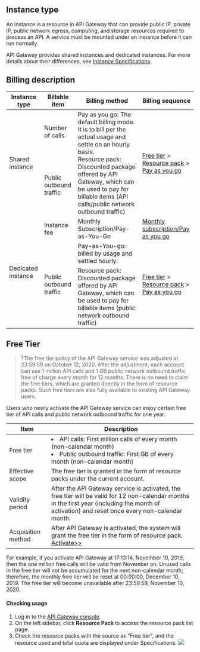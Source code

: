 ## Instance type

An instance is a resource in API Gateway that can provide public IP, private IP, public network egress, computing, and storage resources required to process an API. A service must be mounted under an instance before it can run normally.

API Gateway provides shared instances and dedicated instances. For more details about their differences, see [Instance Specifications](https://intl.cloud.tencent.com/document/product/628/40305).

## Billing description

<table>
<thead>
<tr>
<th>Instance type</th>
<th>Billable item</th>
<th>Billing method</th>
<th>Billing sequence</th>
</tr>
</thead>
<tbody><tr>
<td rowspan=2 >Shared instance</td>
<td>Number of calls</td>
<td rowspan="2">Pay as you go: The default billing mode. It is to bill per the actual usage and settle on an hourly basis. <br>
Resource pack: Discounted package offered by API Gateway, which can be used to pay for billable items (API calls/public network outbound traffic) </td>
<td rowspan="2"><a href="https://intl.cloud.tencent.com/document/product/628/38406">Free tier</a> &gt; <a href="https://intl.cloud.tencent.com/document/product/628/38407">Resource pack</a> &gt; <a href="https://intl.cloud.tencent.com/document/product/628/11771">Pay as you go</a></td>
</tr>
<tr>
<td>Public outbound traffic</td>
</tr>
<tr>
<td rowspan="3">Dedicated instance</td>
<td>Instance fee</td>
<td>Monthly Subscription/Pay-as-You-Go</td>
<td><a href="https://intl.cloud.tencent.com/document/product/628/44234">Monthly subscription/Pay as you go</a></td>
</tr>
<tr>
<td rowspan="2">Public outbound traffic</td>
<td>Pay-as-You-go: billed by usage and settled hourly. </td>
<td rowspan="2"><a href="https://intl.cloud.tencent.com/document/product/628/38406">Free tier</a> &gt;  <a href="https://intl.cloud.tencent.com/document/product/628/38407">Resource pack</a> &gt; <a href="https://intl.cloud.tencent.com/document/product/628/11771">Pay as you go</a></td>
</tr>
<tr>
<td>Resource pack: Discounted package offered by API Gateway, which can be used to pay ‍for billable items (public network outbound traffic)</td>
</tr>
</tbody></table>



## Free Tier

> ?The free tier policy of the API Gateway service was adjusted at 23:59:59 on October 12, 2020. After the adjustment, each account can use 1 million API calls and 1 GB public network outbound traffic free of charge every month for 12 months. There is no need to claim the free tiers, which are granted directly in the form of resource packs. Such free tiers are also fully available to existing API Gateway users.

Users who newly activate the API Gateway service can enjoy certain free tier of API calls and public network outbound traffic for one year.

| Item      | Description                                                         |
| -------- | ------------------------------------------------------------ |
| Free tier |<li>API calls: First million calls of every month (non-calendar month) </li><li>Public outbound traffic: First GB of every month (non-calendar month) </li>|
| Effective scope | The free tier is granted in the form of resource packs under the current account.|           |
| Validity period | After the API Gateway service is activated, the free tier will be valid for 12 non-calendar months in the first year (including the month of activation) and reset once every non-calendar month.  |
| Acquisition method | After API Gateway is activated, the system will grant the free tier in the form of resource pack. [Activate>>](https://console.cloud.tencent.com/apigateway/index) |

For example, if you activate API Gateway at 17:13:14, November 10, 2019, then the one million free calls will be valid from November on. Unused calls in the free tier will not be accumulated for the next non-calendar month; therefore, the monthly free tier will be reset at 00:00:00, December 10, 2019. The free tier will become unavailable after 23:59:59, November 10, 2020.

#### Checking usage

1. Log in to the [API Gateway console](https://console.cloud.tencent.com/apigateway).
2. On the left sidebar, click **Resource Pack** to access the resource pack list page.
3. Check the resource packs with the source as "Free tier", and the resource used and total quota are displayed under Specifications. 
 ![](https://main.qcloudimg.com/raw/ca9c5222e609a8bf1418a36eef66499c.png)
